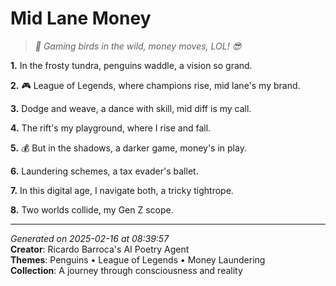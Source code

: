 # Mid Lane Money

> *🐧 Gaming birds in the wild, money moves, LOL! 😎*

**1.** In the frosty tundra, penguins waddle, a vision so grand.


**2.** 🎮 League of Legends, where champions rise, mid lane's my brand.


**3.** Dodge and weave, a dance with skill, mid diff is my call.


**4.** The rift's my playground, where I rise and fall.


**5.** 💰 But in the shadows, a darker game, money's in play.


**6.** Laundering schemes, a tax evader's ballet.


**7.** In this digital age, I navigate both, a tricky tightrope.


**8.** Two worlds collide, my Gen Z scope.



---

*Generated on 2025-02-16 at 08:39:57*  
**Creator**: Ricardo Barroca's AI Poetry Agent  
**Themes**: Penguins • League of Legends • Money Laundering  
**Collection**: A journey through consciousness and reality